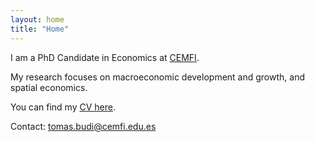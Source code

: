 ```yaml
---
layout: home
title: "Home"
---
```


I am a PhD Candidate in Economics at [CEMFI](https://www.cemfi.es/).

My research focuses on macroeconomic development and growth, and spatial economics.

You can find my [CV here](/cv/CV_BudiOrs.pdf).

Contact: [tomas.budi@cemfi.edu.es](mailto:tomas.budi@cemfi.edu.es)
